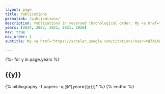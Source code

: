 ```yaml
---
layout: page
title: Publications
permalink: /publications/
description: Publications in reversed chronological order. My <a href="https://scholar.google.com/citations?user=tQTAiXwAAAAJ&hl=en"> Google Scholar </a> is more likely to be up to date.
years: [2024, 2023, 2022, 2021, 2020]
nav: true
nav_order: 1
subtitle: My <a href="https://scholar.google.com/citations?user=tQTAiXwAAAAJ&hl=en"> Google Scholar </a> is more likely to be up to date.

---
```

<!-- _pages/publications.md -->
<div class="publications">

{%- for y in page.years %}
  <h2 class="year">{{y}}</h2>
  {% bibliography -f papers -q @*[year={{y}}]* %}
{% endfor %}

</div>
